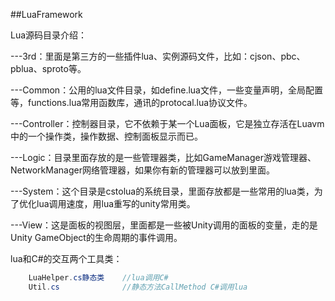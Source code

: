 ##LuaFramework

Lua源码目录介绍：

---3rd：里面是第三方的一些插件lua、实例源码文件，比如：cjson、pbc、pblua、sproto等。

---Common：公用的lua文件目录，如define.lua文件，一些变量声明，全局配置等，functions.lua常用函数库，通讯的protocal.lua协议文件。

---Controller：控制器目录，它不依赖于某一个Lua面板，它是独立存活在Luavm中的一个操作类，操作数据、控制面板显示而已。

---Logic：目录里面存放的是一些管理器类，比如GameManager游戏管理器、NetworkManager网络管理器，如果你有新的管理器可以放到里面。

---System：这个目录是cstolua的系统目录，里面存放都是一些常用的lua类，为了优化lua调用速度，用lua重写的unity常用类。

---View：这是面板的视图层，里面都是一些被Unity调用的面板的变量，走的是Unity GameObject的生命周期的事件调用。

lua和C#的交互两个工具类：
```csharp
    LuaHelper.cs静态类    //lua调用C#
    Util.cs              //静态方法CallMethod C#调用lua
```